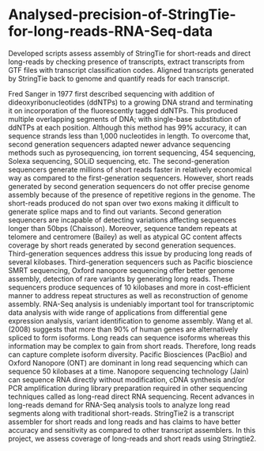 # Analysed-precision-of-StringTie-for-long-reads-RNA-Seq-data
Developed scripts assess assembly of StringTie for short-reads and direct long-reads by checking presence of transcripts, extract transcripts from GTF files with transcript classification codes. Aligned transcripts generated by StringTie back to genome and quantify reads for each transcript.

Fred Sanger in 1977 first described sequencing with addition of dideoxyribonucleotides (ddNTPs) to a growing DNA strand and terminating it on incorporation of the fluorescently tagged ddNTPs. This produced multiple overlapping segments of DNA; with single-base substitution of ddNTPs at each position. Although this method has 99% accuracy, it can sequence strands less than 1,000 nucleotides in length. To overcome that, second generation sequencers adapted newer advance sequencing methods such as pyrosequencing, ion torrent sequencing, 454 sequencing, Solexa sequencing, SOLiD sequencing, etc. The second-generation sequencers generate millions of short reads faster in relatively economical way as compared to the first-generation sequencers. However, short reads generated by second generation sequencers do not offer precise genome assembly because of the presence of repetitive regions in the genome. The short-reads produced do not span over two exons making it difficult to generate splice maps and to find out variants. Second generation sequencers are incapable of detecting variations affecting sequences longer than 50bps (Chaisson). Moreover, sequence tandem repeats at telomere and centromere (Bailey) as well as atypical GC content affects coverage by short reads generated by second generation sequences. Third-generation sequences address this issue by producing long reads of several kilobases.
	Third-generation sequencers such as Pacific bioscience SMRT sequencing, Oxford nanopore sequencing offer better genome assembly, detection of rare variants by generating long reads. These sequencers produce sequences of 10 kilobases and more in cost-efficient manner to address repeat structures as well as reconstruction of genome assembly. 
	RNA-Seq analysis is undeniably important tool for transcriptomic data analysis with wide range of applications from differential gene expression analysis, variant identification to genome assembly. Wang et al. (2008) suggests that more than 90% of human genes are alternatively spliced to form isoforms. Long reads can sequence isoforms whereas this information may be complex to gain from short reads. Therefore, long reads can capture complete isoform diversity. Pacific Biosciences (PacBio) and Oxford Nanopore (ONT) are dominant in long read sequencing which can sequence 50 kilobases at a time. Nanopore sequencing technology (Jain) can sequence RNA directly without modification, cDNA synthesis and/or PCR amplification during library preparation required in other sequencing techniques called as long-read direct RNA sequencing. 
Recent advances in long-reads demand for RNA-Seq analysis tools to analyze long read segments along with traditional short-reads. StringTie2 is a transcript assembler for short reads and long reads and has claims to have better accuracy and sensitivity as compared to other transcript assemblers. In this project, we assess coverage of long-reads and short reads using Stringtie2.

